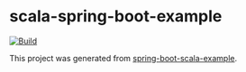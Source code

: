 # scala-spring-boot-example

[![Build](https://github.com/mpiyush29/scala-spring-boot-example/actions/workflows/build.yml/badge.svg)](https://github.com/mpiyush29/scala-spring-boot-example/actions/workflows/build.yml)

This project was generated from [spring-boot-scala-example](https://github.com/jecklgamis/spring-boot-scala-example).


